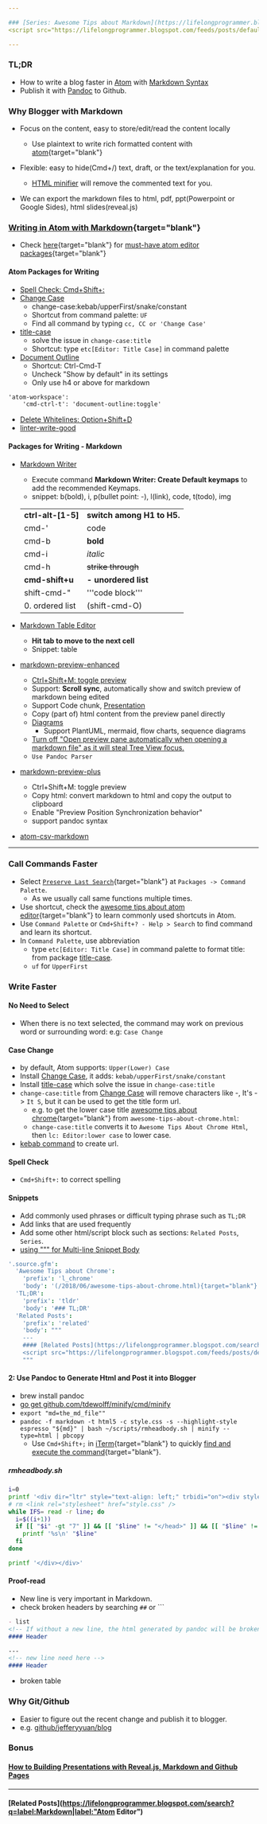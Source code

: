```yaml
---

### [Series: Awesome Tips about Markdown](https://lifelongprogrammer.blogspot.com/search/label/Markdown_Series){target="blank"}
<script src="https://lifelongprogrammer.blogspot.com/feeds/posts/default/-/Markdown_Series?orderby=updated&amp;alt=json-in-script&amp;callback=series&amp;max-results=20"></script>

---
```


### TL;DR
- How to write a blog faster in [Atom](https://lifelongprogrammer.blogspot.com/2017/10/awesome-tips-about-atom-editor.html) with [Markdown Syntax](https://lifelongprogrammer.blogspot.com/2018/05/awesome-tips-about-markdown.html)
- Publish it with [Pandoc](https://pandoc.org) to Github.

### Why Blogger with Markdown
- Focus on the content, easy to store/edit/read the content locally
  - Use plaintext to write rich formatted content with [atom](https://lifelongprogrammer.blogspot.com/2017/10/awesome-tips-about-atom-editor.html){target="blank"}
- Flexible: easy to hide(Cmd+/) text, draft, or the text/explanation for you.
  - [HTML minifier](http://minifycode.com/html-minifier/) will remove the commented text for you.

- We can export the markdown files to html, pdf, ppt(Powerpoint or Google Sides), html slides(reveal.js)

### [Writing in Atom with Markdown](https://lifelongprogrammer.blogspot.com/2019/03/must-have-atom-editor-packages.html){target="blank"}
- Check [here](https://lifelongprogrammer.blogspot.com/2019/03/must-have-atom-editor-packages.html){target="blank"} for [must-have atom editor packages](https://lifelongprogrammer.blogspot.com/2019/03/must-have-atom-editor-packages.html){target="blank"}

#### Atom Packages for Writing
- [Spell Check: Cmd+Shift+:](https://atom.io/packages/spell-check)
- [Change Case](https://atom.io/packages/change-case)
  - change-case:kebab/upperFirst/snake/constant
  - Shortcut from command palette: `UF`
  - Find all command by typing `cc, CC or 'Change Case'`
- [title-case](https://atom.io/packages/title-case)
  - solve the issue in `change-case:title`
  - Shortcut: type `etc[Editor: Title Case]` in command palette
- [Document Outline](https://atom.io/packages/document-outline)
  - Shortcut: Ctrl-Cmd-T
  - Uncheck "Show by default" in its settings
  - Only use h4 or above for markdown
```markdown
'atom-workspace':
    'cmd-ctrl-t': 'document-outline:toggle'
```
- [Delete Whitelines: Option+Shift+D](https://atom.io/packages/delete-whitelines)
- [linter-write-good](https://atom.io/packages/linter-write-good)

#### Packages for Writing - Markdown
- [Markdown Writer](https://atom.io/packages/markdown-writer)
  - Execute command **Markdown Writer: Create Default keymaps** to add the recommended Keymaps.
  - snippet: b(bold), i, p(bullet point: -), l(link), code, t(todo), img

  |                    |                            |
  |:------------------ |:-------------------------- |
  | **ctrl-alt-[1-5]** | **switch among H1 to H5.** |
  | cmd-'              | code                       |
  | cmd-b              | **bold**                   |
  | cmd-i              | _italic_                   |
  | cmd-h              | ~~strike through~~         |
  | **cmd-shift+u**    | **- unordered list**       |
  | shift-cmd-"        | '''code block'''           |
  | 0. ordered list    | (shift-cmd-O)              |

- [Markdown Table Editor](https://atom.io/packages/markdown-table-editor)
  - **Hit tab to move to the next cell**
  - Snippet: table
- [markdown-preview-enhanced](https://github.com/shd101wyy/markdown-preview-enhanced)
  - [Ctrl+Shift+M: toggle preview](https://github.com/shd101wyy/markdown-preview-enhanced/issues/1137)
  - Support: **Scroll sync**, automatically show and switch preview of markdown being edited
  - Support Code chunk, [Presentation](https://shd101wyy.github.io/markdown-preview-enhanced/#/presentation)
  - Copy (part of) html content from the preview panel directly
  - [Diagrams](https://shd101wyy.github.io/markdown-preview-enhanced/#/diagrams)
    - Support PlantUML, mermaid, flow charts, sequence diagrams
  - [Turn off "Open preview pane automatically when opening a markdown file" as it will steal Tree View focus.](https://github.com/shd101wyy/markdown-preview-enhanced/issues/1054)
  - `Use Pandoc Parser`
- [markdown-preview-plus](https://atom.io/packages/markdown-preview-plus)
  - Ctrl+Shift+M: toggle preview
  - Copy html: convert markdown to html and copy the output to clipboard
  - Enable "Preview Position Synchronization behavior"
  - support pandoc syntax
- [atom-csv-markdown](https://atom.io/packages/atom-csv-markdown)

---

### Call Commands Faster
- Select [```Preserve Last Search```](https://github.com/atom/atom/issues/16097){target="blank"} at `Packages -> Command Palette`.
  - As we usually call same functions multiple times.
- Use shortcut, check the [awesome tips about atom editor](https://lifelongprogrammer.blogspot.com/2017/10/awesome-tips-about-atom-editor.html){target="blank"} to learn commonly used shortcuts in Atom.
- Use `Command Palette` or `Cmd+Shift+? - Help > Search` to find command and learn its shortcut.
- In `Command Palette`, use abbreviation
  - type `etc[Editor: Title Case]` in command palette to format title: from package [title-case](https://atom.io/packages/title-case).
  - `uf` for `UpperFirst`

### Write Faster
#### No Need to Select
<!-- - The following commands change the text in selection -->
- When there is no text selected, the command may work on previous word or surrounding word: e.g: `Case Change`

#### Case Change
- by default, Atom supports: `Upper(Lower) Case`
- Install [Change Case](https://atom.io/packages/change-case), it adds: `kebab/upperFirst/snake/constant`
- Install [title-case](https://atom.io/packages/title-case) which solve the issue in `change-case:title`
- `change-case:title` from [Change Case](https://atom.io/packages/change-case) will remove characters like -, It's -> `It S`, but it can be used to get the title form url.
  - e.g. to get the lower case title [awesome tips about chrome](https://lifelongprogrammer.blogspot.com/2018/06/awesome-tips-about-chrome.html){target="blank"} from `awesome-tips-about-chrome.html`:
  -  `change-case:title` converts it to `Awesome Tips About Chrome Html`, then `lc: Editor:lower case` to lower case.
- [kebab command](https://en.wikipedia.org/wiki/Letter_case#Special_case_styles) to create url.

#### Spell Check
- `Cmd+Shift+:` to correct spelling

#### Snippets
- Add commonly used phrases or difficult typing phrase such as `TL;DR`
- Add links that are used frequently
- Add some other html/script block such as sections: `Related Posts`, `Series`.
- [using """ for Multi-line Snippet Body](https://flight-manual.atom.io/using-atom/sections/snippets/#multi-line-snippet-body)
```cson
'.source.gfm':
  'Awesome Tips about Chrome':
    'prefix': 'l_chrome'
    'body': '(/2018/06/awesome-tips-about-chrome.html){target="blank"}'
  'TL;DR':
    'prefix': 'tldr'
    'body': '### TL;DR'
  'Related Posts':
    'prefix': 'related'
    'body': """
    ---
    #### [Related Posts](https://lifelongprogrammer.blogspot.com/search/label/Chrome)
    <script src="https://lifelongprogrammer.blogspot.com/feeds/posts/default/-/Chrome?orderby=updated&amp;alt=json-in-script&amp;callback=weightedRandomRelatedPosts&amp;max-results=20"></script>
    """
```

#### 2: Use Pandoc to Generate Html and Post it into Blogger
- brew install pandoc
- [go get github.com/tdewolff/minify/cmd/minify](https://github.com/tdewolff/minify/tree/master/cmd/minify)
- `export "md=the_md_file""`
- `pandoc -f markdown -t html5 -c style.css -s --highlight-style espresso "${md}" | bash ~/scripts/rmheadbody.sh | minify --type=html | pbcopy`
  - Use `Cmd+Shift+;` in [iTerm](https://lifelongprogrammer.blogspot.com/2018/06/working-effectively-with-iterm.html){target="blank"} to quickly [find and execute the command](https://lifelongprogrammer.blogspot.com/2018/06/working-effectively-with-iterm.html){target="blank"}.

##### rmheadbody.sh
```bash
i=0
printf '<div dir="ltr" style="text-align: left;" trbidi="on"><div style="font-size: large;">\n'
# rm <link rel="stylesheet" href="style.css" />
while IFS= read -r line; do
  i=$((i+1))
  if [[ "$i" -gt "7" ]] && [[ "$line" != "</head>" ]] && [[ "$line" != "<body>" ]] && [[ "$line" != "</html>" ]] && [[ "$line" != "</body>" ]] && [[ ! "$line" =~ "style.css" ]] ; then
    printf '%s\n' "$line"
  fi
done

printf '</div></div>'
```

#### Proof-read
- New line is very important in Markdown.
- check broken headers by searching `##` or \`\`\`
```md
- list
<!-- If without a new line, the html generated by pandoc will be broken -->
#### Header

---
<!-- new line need here -->
#### Header
```
- broken table


<!-- ##### More Advanced Syntax
- Block Quotes for reference or linked content
- Divide line
- Refer image or video -->

### Why Git/Github
- Easier to figure out the recent change and publish it to blogger.
- e.g. [github/jefferyyuan/blog](https://github.com/jefferyyuan/blog)

### Bonus
#### [How to Building Presentations with Reveal.js, Markdown and Github Pages](https://lifelongprogrammer.blogspot.com/2019/03/building-presentations-with-reveal-js-markdown-and-github-pages.html)

---
#### [Related Posts](https://lifelongprogrammer.blogspot.com/search?q=label:Markdown|label:"Atom Editor")
<script src="https://lifelongprogrammer.blogspot.com/feeds/posts/default/-/Atom Editor?orderby=updated&amp;alt=json-in-script&amp;callback=weightedRandomRelatedPosts&amp;max-results=20"></script>
<script src="https://lifelongprogrammer.blogspot.com/feeds/posts/default/-/Markdown?orderby=updated&amp;alt=json-in-script&amp;callback=weightedRandomRelatedPosts&amp;max-results=20"></script>
<script src="https://lifelongprogrammer.blogspot.com/feeds/posts/default/-/Dev Tips?orderby=updated&amp;alt=json-in-script&amp;callback=weightedRandomRelatedPosts&amp;max-results=20"></script>
